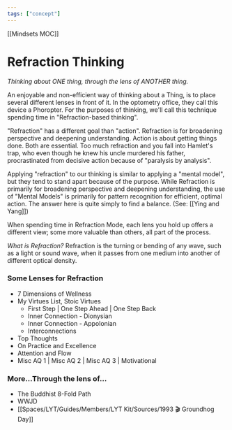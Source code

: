 ```yaml
---
tags: ["concept"]
---
```


[[Mindsets MOC]]

# Refraction Thinking

*Thinking about ONE thing, through the lens of ANOTHER thing.*

An enjoyable and non-efficient way of thinking about a Thing, is to place several different lenses in front of it. In the optometry office, they call this device a Phoropter. For the purposes of thinking, we'll call this technique spending time in "Refraction-based thinking".

"Refraction" has a different goal than "action". Refraction is for broadening perspective and deepening understanding. Action is about getting things done. Both are essential. Too much refraction and you fall into Hamlet's trap, who even though he knew his uncle murdered his father, procrastinated from decisive action because of "paralysis by analysis".

Applying "refraction" to our thinking is similar to applying a "mental model", but they tend to stand apart because of the purpose. While Refraction is primarily for broadening perspective and deepening understanding, the use of "Mental Models" is primarily for pattern recognition for efficient, optimal action. The answer here is quite simply to find a balance. (See: [[Ying and Yang]])

When spending time in Refraction Mode, each lens you hold up offers a different view; some more valuable than others, all part of the process.

*What is Refraction?* Refraction is the turning or bending of any wave, such as a light or sound wave, when it passes from one medium into another of different optical density.

### Some Lenses for Refraction

- 7 Dimensions of Wellness
- My Virtues List, Stoic Virtues
	- First Step | One Step Ahead | One Step Back
	- Inner Connection - Dionysian
	- Inner Connection - Appolonian
	- Interconnections
- Top Thoughts
- On Practice and Excellence
- Attention and Flow
- Misc AQ 1 | Misc AQ 2 | Misc AQ 3 | Motivational

### More...Through the lens of...

- The Buddhist 8-Fold Path
- WWJD
- [[Spaces/LYT/Guides/Members/LYT Kit/Sources/1993 🎬  Groundhog Day]]
